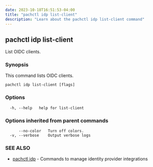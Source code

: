 ```yaml
---
date: 2023-10-18T16:51:53-04:00
title: "pachctl idp list-client"
description: "Learn about the pachctl idp list-client command"
---
```


## pachctl idp list-client

List OIDC clients.

### Synopsis

This command lists OIDC clients.

```
pachctl idp list-client [flags]
```

### Options

```
  -h, --help   help for list-client
```

### Options inherited from parent commands

```
      --no-color   Turn off colors.
  -v, --verbose    Output verbose logs
```

### SEE ALSO

* [pachctl idp](../pachctl_idp)	 - Commands to manage identity provider integrations

